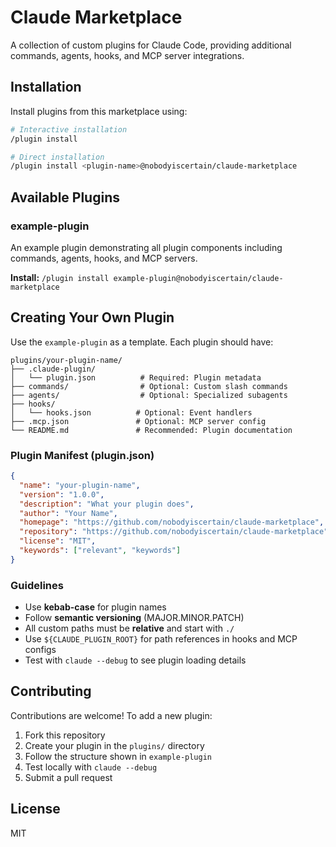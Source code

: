 # Claude Marketplace

A collection of custom plugins for Claude Code, providing additional commands, agents, hooks, and MCP server integrations.

## Installation

Install plugins from this marketplace using:

```bash
# Interactive installation
/plugin install

# Direct installation
/plugin install <plugin-name>@nobodyiscertain/claude-marketplace
```

## Available Plugins

### example-plugin
An example plugin demonstrating all plugin components including commands, agents, hooks, and MCP servers.

**Install:** `/plugin install example-plugin@nobodyiscertain/claude-marketplace`

## Creating Your Own Plugin

Use the `example-plugin` as a template. Each plugin should have:

```
plugins/your-plugin-name/
├── .claude-plugin/
│   └── plugin.json          # Required: Plugin metadata
├── commands/                # Optional: Custom slash commands
├── agents/                  # Optional: Specialized subagents
├── hooks/
│   └── hooks.json          # Optional: Event handlers
├── .mcp.json               # Optional: MCP server config
└── README.md               # Recommended: Plugin documentation
```

### Plugin Manifest (plugin.json)

```json
{
  "name": "your-plugin-name",
  "version": "1.0.0",
  "description": "What your plugin does",
  "author": "Your Name",
  "homepage": "https://github.com/nobodyiscertain/claude-marketplace",
  "repository": "https://github.com/nobodyiscertain/claude-marketplace",
  "license": "MIT",
  "keywords": ["relevant", "keywords"]
}
```

### Guidelines

- Use **kebab-case** for plugin names
- Follow **semantic versioning** (MAJOR.MINOR.PATCH)
- All custom paths must be **relative** and start with `./`
- Use `${CLAUDE_PLUGIN_ROOT}` for path references in hooks and MCP configs
- Test with `claude --debug` to see plugin loading details

## Contributing

Contributions are welcome! To add a new plugin:

1. Fork this repository
2. Create your plugin in the `plugins/` directory
3. Follow the structure shown in `example-plugin`
4. Test locally with `claude --debug`
5. Submit a pull request

## License

MIT
